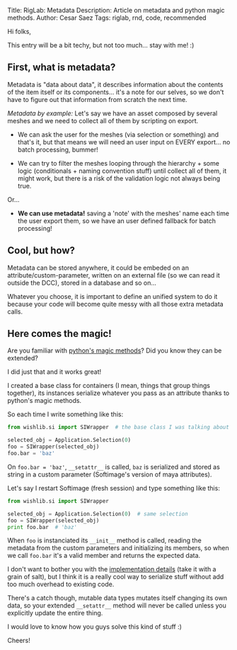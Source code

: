 Title: RigLab: Metadata
Description: Article on metadata and python magic methods.
Author: Cesar Saez
Tags: riglab, rnd, code, recommended

Hi folks,

This entry will be a bit techy, but not too much... stay with me! :)

## First, what is metadata?

Metadata is "data about data", it describes information about the contents of the
item itself or its components... it's a note for our selves, so we don't
have to figure out that information from scratch the next time.

_Metadata by example:_
Let's say we have an asset composed by several meshes and
we need to collect all of them by scripting on export.

* We can ask the user for the meshes (via selection or something) and that's it,
but that means we will need an user input on EVERY export... no batch processing,
bummer!

* We can try to filter the meshes looping through the hierarchy + some logic
(conditionals + naming convention stuff) until collect all of them, it might work,
but there is a risk of the validation logic not always being true.

Or...

* **We can use metadata!** saving a 'note' with the meshes' name each time the
user export them, so we have an user defined fallback for batch processing!

## Cool, but how?

Metadata can be stored anywhere, it could be embeded on an attribute/custom-parameter,
written on an external file (so we can read it outside the DCC), stored
in a database and so on...

Whatever you choose, it is important to define an unified system to do it
because your code will become quite messy with all those extra metadata calls.

## Here comes the magic!

Are you familiar with [python's magic methods](http://www.rafekettler.com/magicmethods.html)?
Did you know they can be extended?

I did just that and it works great!

I created a base class for containers (I mean, things that group things together),
its instances serialize whatever you pass as an attribute thanks to python's magic
methods.

So each time I write something like this:

```python
from wishlib.si import SIWrapper  # the base class I was talking about

selected_obj = Application.Selection(0)
foo = SIWrapper(selected_obj)
foo.bar = 'baz'
```

On `foo.bar = 'baz'`, `__setattr__` is called, `baz` is serialized
and stored as string in a custom parameter (Softimage's version of maya attributes).

Let's say I restart Softimage (fresh session) and type something like this:

```python
from wishlib.si import SIWrapper

selected_obj = Application.Selection(0)  # same selection
foo = SIWrapper(selected_obj)
print foo.bar  # 'baz'
```

When `foo` is instanciated its `__init__` method is called, reading the metadata
from the custom parameters and initializing its members, so when we call `foo.bar`
it's a valid member and returns the expected data.

I don't want to bother you with the [implementation details](https://github.com/csaez/wishlib/blob/master/wishlib/si/siwrapper.py) (take it with a grain of salt),
but I think it is a really cool way to serialize stuff without add too much overhead
to existing code.

There's a catch though, mutable data types mutates itself changing its own data, so
your extended `__setattr__` method will never be called unless you explicitly
update the entire thing.

I would love to know how you guys solve this kind of stuff :)

Cheers!

